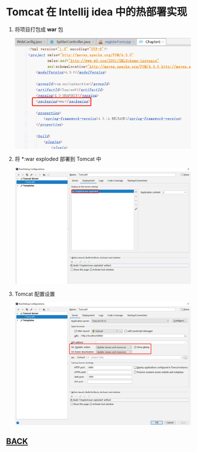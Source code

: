 # Tomcat 在 Intellij idea 中的热部署实现

1. 将项目打包成 **war** 包

   ![](../../imgs/ides/idea-1-1.png)

2. 将 *:war exploded 部署到 Tomcat 中

    ![](../../imgs/ides/idea-1-2.png)

3. Tomcat 配置设置

    ![](../../imgs/ides/idea-1-3.png)

##  [BACK](../../mds/ides.md)